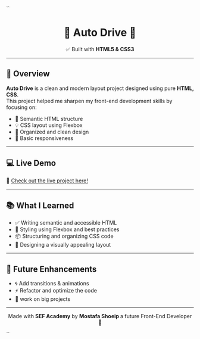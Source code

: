 ``<h1 align="center">🌟 Auto Drive 🌟</h1>

<p align="center">
  ✅ Built with <strong>HTML5 & CSS3 </strong>  
</p>

---

## 📌 Overview

**Auto Drive** is a clean and modern layout project designed using pure **HTML, CSS**.  
This project helped me sharpen my front-end development skills by focusing on:

- 🧱 Semantic HTML structure  
- 💡 CSS layout using Flexbox    
- 🎯 Organized and clean design  
- 📱 Basic responsiveness

---

## 💻 Live Demo

🚀 [Check out the live project here!](https://mostafawaelshoeip.github.io/SEF-Project-3-AutoDrive/)

---

## 📚 What I Learned

- ✅ Writing semantic and accessible HTML
- 🎨 Styling using Flexbox and best practices
- 📦 Structuring and organizing CSS code
- 📐 Designing a visually appealing layout

---

## 🔮 Future Enhancements

- 🌀 Add transitions & animations
- ⚡️ Refactor and optimize the code
- 🔧 work on big projects 

---

<p align="center">Made with <b>SEF Academy</b> by <b>Mostafa Shoeip </b>a future Front-End Developer 🚀</p>
``
